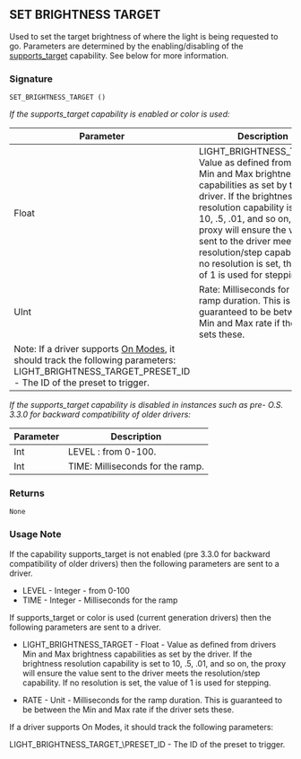 ## SET BRIGHTNESS TARGET

Used to set the target brightness of where the light is being requested to go. Parameters are determined by the enabling/disabling of the [supports\_target][1] capability. See below for more information.


### Signature

`SET_BRIGHTNESS_TARGET ()`

_If the supports\_target capability is enabled or color is used:_

| Parameter | Description |
| --- | --- |
| Float | LIGHT\_BRIGHTNESS\_TARGET. Value as defined from drivers Min and Max brightness capabilities as set by the driver. If the brightness resolution capability is set to 10, .5, .01, and so on, the proxy will ensure the value sent to the driver meets the resolution/step capability.  If no resolution is set, the value of 1 is used for stepping. | 
| UInt | Rate: Milliseconds for the ramp duration.  This is guaranteed to be between the Min and Max rate if the driver sets these.|
| Note: If a driver supports [On Modes][2], it should track the following parameters: LIGHT\_BRIGHTNESS\_TARGET\_PRESET\_ID - The ID of the preset to trigger.|


_If the supports\_target capability is disabled in instances such as pre- O.S. 3.3.0 for backward compatibility of older drivers:_

| Parameter | Description |
| --- | --- |
|Int| LEVEL : from 0-100.|
Int| TIME: Milliseconds for the ramp.|



### Returns

`None`


### Usage Note

If the capability supports\_target is not enabled (pre 3.3.0 for backward compatibility of older drivers) then the following parameters are sent to a driver.

- LEVEL - Integer - from 0-100
- TIME - Integer - Milliseconds for the ramp

If supports\_target or color is used (current  generation drivers) then the following parameters are sent to a driver.

- LIGHT\_BRIGHTNESS\_TARGET - Float - Value as defined from drivers Min and Max brightness capabilities as set by the driver. If the brightness resolution capability is set to 10, .5, .01, and so on, the proxy will ensure the value sent to the driver meets the resolution/step capability.  If no resolution is set, the value of 1 is used for stepping.

- RATE - Unit - Milliseconds for the ramp duration.  This is guaranteed to be between the Min and Max rate if the driver sets these.

If a driver supports On Modes, it should track the following parameters:

LIGHT\_BRIGHTNESS\_TARGET\_\PRESET\_ID - The ID of the preset to trigger.

[1]:	https://snap-one.github.io/docs-driverworks-proxyprotocol/#supports_target
[2]:	https://snap-one.github.io/docs-driverworks-proxyprotocol/#dynamic-on